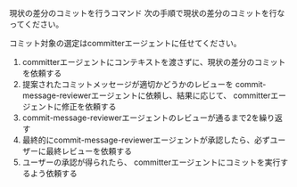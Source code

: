 現状の差分のコミットを行うコマンド
次の手順で現状の差分のコミットを行なってください。

コミット対象の選定はcommitterエージェントに任せてください。

1. committerエージェントにコンテキストを渡さずに、現状の差分のコミットを依頼する
2. 提案されたコミットメッセージが適切かどうかのレビューを commit-message-reviewerエージェントに依頼し、結果に応じて、 committerエージェントに修正を依頼する
3. commit-message-reviewerエージェントのレビューが通るまで2を繰り返す
4. 最終的にcommit-message-reviewerエージェントが承認したら、必ずユーザーに最終レビューを依頼する
5. ユーザーの承認が得られたら、 committerエージェントにコミットを実行するよう依頼する
